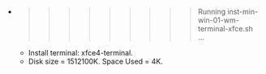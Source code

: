 * >>>>>>>>> Running inst-min-win-01-wm-terminal-xfce.sh ...
  * Install terminal: xfce4-terminal.
  * Disk size = 1512100K. Space Used = 4K.
